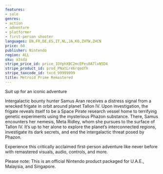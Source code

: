 ```yaml
---
features:
- sale
genres:
- action
- adventure
- platformer
- first-person shooter
languages: EN,FR,DE,ES,IT,NL,JA,KO,ZHTW,ZHCN
price: 60
publisher: Nintendo
region: ALL
sku: a3sda
stripe_price_id: price_1OYphXBC2mcEPes8A7lxN5D4
stripe_product_id: prod_PNatLr46rqedfh
stripe_taxcode_id: txcd_99999999
title: Metroid Prime Remastered
---
```


Suit up for an iconic adventure

Intergalactic bounty hunter Samus Aran receives a distress signal from a wrecked frigate in orbit around planet Tallon IV. Upon investigation, the frigate reveals itself to be a Space Pirate research vessel home to terrifying genetic experiments using the mysterious Phazon substance. There, Samus encounters her nemesis, Meta Ridley, whom she pursues to the surface of Tallon IV. It’s up to her alone to explore the planet’s interconnected regions, investigate its dark secrets, and end the intergalactic threat posed by Phazon.

Experience this critically acclaimed first-person adventure like never before with remastered visuals, audio, controls, and more.

Please note: This is an official Nintendo product packaged for U.A.E., Malaysia, and Singapore.